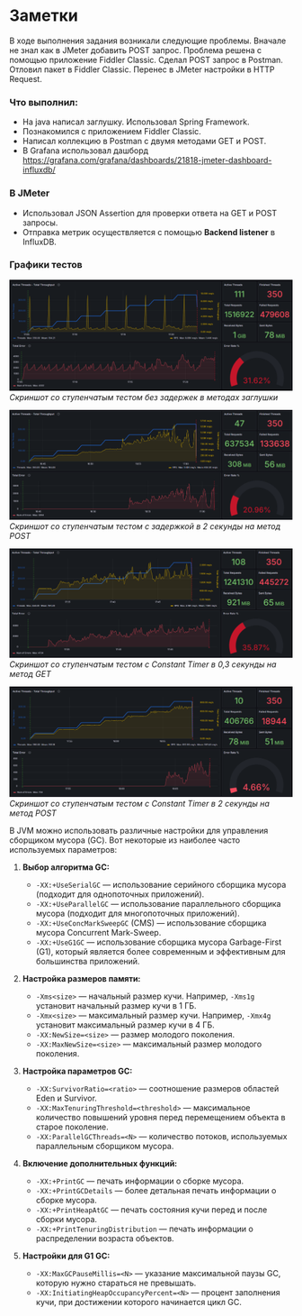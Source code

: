 # Заметки

В ходе выполнения задания возникали следующие проблемы.
Вначале не знал как в JMeter добавить POST запрос. Проблема решена с помощью приложение Fiddler Classic.
Сделал POST запрос в Postman. Отловил пакет в Fiddler Classic. Перенес в JMeter настройки в HTTP Request.


### Что выполнил:

- На java написал заглушку. Использовал Spring Framework.
- Познакомился с приложением Fiddler Classic.
- Написал коллекцию в Postman с двумя методами GET и POST.
- B Grafana использовал дашборд <https://grafana.com/grafana/dashboards/21818-jmeter-dashboard-influxdb/>

### В JMeter

- Использовал JSON Assertion для проверки ответа на GET и POST запросы.
- Отправка метрик осуществляется с помощью **Backend listener** в InfluxDB.


### Графики тестов

![image_01](images/image_01.png "Скриншот с вызовом и выводом скрипта") \
*Скриншот со ступенчатым тестом без задержек в методах заглушки*

![image_02](images/image_02.png "Скриншот со ступенчатым тестом с задержкой в 2 секунды на метод POST") \
*Скриншот со ступенчатым тестом с задержкой в 2 секунды на метод POST*

![image_03](images/image_03.png "Скриншот со ступенчатым тестом с Constant Timer в 0,3 секунды на метод GET") \
*Скриншот со ступенчатым тестом с Constant Timer в 0,3 секунды на метод GET*

![image_04](images/image_04.png "Скриншот со ступенчатым тестом с Constant Timer в 2 секунды на метод POST") \
*Скриншот со ступенчатым тестом с Constant Timer в 2 секунды на метод POST*

В JVM можно использовать различные настройки для управления сборщиком мусора (GC). Вот некоторые из наиболее часто используемых параметров:

1. **Выбор алгоритма GC:**
   - `-XX:+UseSerialGC` — использование серийного сборщика мусора (подходит для однопоточных приложений).
   - `-XX:+UseParallelGC` — использование параллельного сборщика мусора (подходит для многопоточных приложений).
   - `-XX:+UseConcMarkSweepGC` (CMS) — использование сборщика мусора Concurrent Mark-Sweep.
   - `-XX:+UseG1GC` — использование сборщика мусора Garbage-First (G1), который является более современным и эффективным для большинства приложений.

2. **Настройка размеров памяти:**
   - `-Xms<size>` — начальный размер кучи. Например, `-Xms1g` установит начальный размер кучи в 1 ГБ.
   - `-Xmx<size>` — максимальный размер кучи. Например, `-Xmx4g` установит максимальный размер кучи в 4 ГБ.
   - `-XX:NewSize=<size>` — размер молодого поколения.
   - `-XX:MaxNewSize=<size>` — максимальный размер молодого поколения.

3. **Настройка параметров GC:**
   - `-XX:SurvivorRatio=<ratio>` — соотношение размеров областей Eden и Survivor.
   - `-XX:MaxTenuringThreshold=<threshold>` — максимальное количество повышений уровня перед перемещением объекта в старое поколение.
   - `-XX:ParallelGCThreads=<N>` — количество потоков, используемых параллельным сборщиком мусора.

4. **Включение дополнительных функций:**
   - `-XX:+PrintGC` — печать информации о сборке мусора.
   - `-XX:+PrintGCDetails` — более детальная печать информации о сборке мусора.
   - `-XX:+PrintHeapAtGC` — печать состояния кучи перед и после сборки мусора.
   - `-XX:+PrintTenuringDistribution` — печать информации о распределении возраста объектов.

5. **Настройки для G1 GC:**
   - `-XX:MaxGCPauseMillis=<N>` — указание максимальной паузы GC, которую нужно стараться не превышать.
   - `-XX:InitiatingHeapOccupancyPercent=<N>` — процент заполнения кучи, при достижении которого начинается цикл GC.
